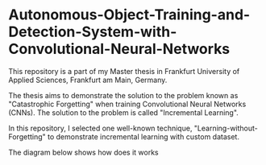 # Autonomous-Object-Training-and-Detection-System-with-Convolutional-Neural-Networks

This repository is a part of my Master thesis in Frankfurt University of Applied Sciences, Frankfurt am Main, Germany. 

The thesis aims to demonstrate the solution to the problem known as "Catastrophic Forgetting" when training Convolutional Neural Networks (CNNs). The solution to the problem is called "Incremental Learning". 

In this repository, I selected one well-known technique, "Learning-without-Forgetting" to demonstrate incremental learning with custom dataset.

The diagram below shows how does it works